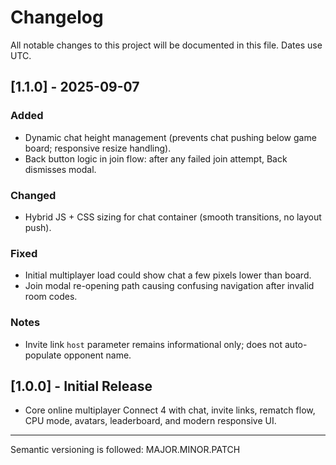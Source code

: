 # Changelog

All notable changes to this project will be documented in this file. Dates use UTC.

## [1.1.0] - 2025-09-07
### Added
- Dynamic chat height management (prevents chat pushing below game board; responsive resize handling).
- Back button logic in join flow: after any failed join attempt, Back dismisses modal.

### Changed
- Hybrid JS + CSS sizing for chat container (smooth transitions, no layout push).

### Fixed
- Initial multiplayer load could show chat a few pixels lower than board.
- Join modal re-opening path causing confusing navigation after invalid room codes.

### Notes
- Invite link `host` parameter remains informational only; does not auto-populate opponent name.

## [1.0.0] - Initial Release
- Core online multiplayer Connect 4 with chat, invite links, rematch flow, CPU mode, avatars, leaderboard, and modern responsive UI.

---

Semantic versioning is followed: MAJOR.MINOR.PATCH
